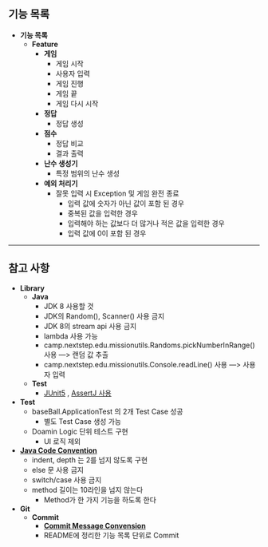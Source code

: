 ## 기능 목록
* **기능 목록**
    * **Feature**
      * **게임**
        * 게임 시작
        * 사용자 입력  
        * 게임 진행
        * 게임 끝
        * 게임 다시 시작   
      * **정답**
        * 정답 생성
      * **점수**
        * 정답 비교
        * 결과 출력  
      * **난수 생성기**
        * 특정 범위의 난수 생성
      * **예외 처리기**  
          * 잘못 입력 시 Exception 및 게임 완전 종료
            * 입력 값에 숫자가 아닌 값이 포함 된 경우
            * 중복된 값을 입력한 경우
            * 입력해야 하는 값보다 더 많거나 적은 값을 입력한 경우
            * 입력 값에 0이 포함 된 경우
-- --
## 참고 사항
* **Library**
    * **Java**
        * JDK 8 사용할 것
        * JDK의 Random(), Scanner() 사용 금지
        * JDK 8의 stream api 사용 금지
        * lambda 사용 가능
        * camp.nextstep.edu.missionutils.Randoms.pickNumberInRange() 사용 —> 랜덤 값 추출
        * camp.nextstep.edu.missionutils.Console.readLine() 사용 —> 사용자 입력
    * **Test**
        * [JUnit5](https://www.baeldung.com/parameterized-tests-junit-5) , [AssertJ 사용](https://joel-costigliola.github.io/assertj/assertj-core-features-highlight.html#exception-assertion)
* **Test**
    * baseBall.ApplicationTest 의 2개 Test Case 성공
        * 별도 Test Case 생성 가능
    * Doamin Logic 단위 테스트 구현
        * UI 로직 제외
* **[Java Code Convention](https://github.com/woowacourse/woowacourse-docs/tree/master/styleguide/java)**
    * indent, depth 는 2를 넘지 않도록 구현
    * else 문 사용 금지
    * switch/case 사용 금지
    * method 길이는 10라인을 넘지 않는다
        * Method가 한 가지 기능을 하도록 한다
* **Git**
    * **Commit**
        * **[Commit Message Convension](https://gist.github.com/stephenparish/9941e89d80e2bc58a153)**
        * README에 정리한 기능 목록 단위로 Commit
